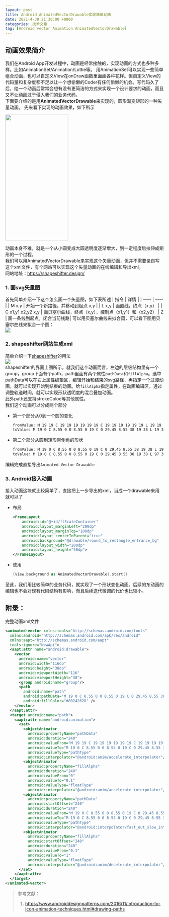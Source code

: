```yaml
---
layout: post
title: Android AnimatedVectorDrawable实现简单动画
date: 2021-4-30 21:30:00 +0800
categories: 技术文章
tag: [Android vector Animation AnimatedVectorDrawable]
---
```



## 动画效果简介  
我们在Android App开发过程中，动画是经常接触的，实现动画的方式也多种多样。比如AnimationSet/Animation/Lottie等。
用AnimationSet可以实现一些简单组合动画，也可以自定义View在onDraw函数里面画各种花样。但自定义View的代码量和复杂度都不足以让一个想偷懒的Coder有任何偷懒的机会。写代码久了后，给一个动画后常常会想有没有更简洁的方式来实现一个设计要求的动画，而且又不让动画过于侵入我们的业务代码。  
下面要介绍的是用**AnimatedVectorDrawable**来实现的，圆形渐变矩形的一种矢量动画。
先来看下实现的动画效果，如下所示  

<img src="https://github.com/hqglichao/hqglichao.github.io/raw/master/styles/gif/vector_anim.gif" height="400" width="200"/>  

动画本身不难，就是一个从小圆变成大圆透明度逐渐增大，到一定程度后拉伸成矩形的一个过程。  
我们可以用AnimatedVectorDrawable来实现这个矢量动画，但并不需要亲自写这个xml文件，有个网站可以实现这个矢量动画的在线编辑和导出xml。  
网站地址：https://shapeshifter.design/  

### 1. 画svg矢量图 
首先简单介绍一下这个怎么画一个矢量图，如下表所述
|  指令                  |  详情  |
|  ----                 | ----  |
|  M x,y                | 开始一个新路径，并移动到起点 x,y |
|  L x,y                | 画直线，终点（x,y） |
|  C x1,y1 x2,y2 x,y    | 画贝塞尔曲线，终点（x,y），控制点（x1,y1）和（x2,y2）
|  Z                    | 画一条线到起点，闭合当前线路| 
可以用贝塞尔曲线来拟合圆，可以看下图用贝塞尔曲线来拟合一个圆：  
<img src="https://github.com/hqglichao/hqglichao.github.io/raw/master/styles/images/svg_round.png"/>  

### 2. shapeshifter网站生成xml
简单介绍一下[shapeshifter](https://shapeshifter.design/)的用法  
<img src="https://github.com/hqglichao/hqglichao.github.io/raw/master/styles/images/shapeshifter.png"/>    
shapeshifter的界面上图所示，就我们这个动画而言，左边的层级结构里有一个group，group下面有个path，path里面有两个属性`pathData`和`fillAlpha`。选中pathData可以在右上属性编辑区，编辑开始和结束的svg路径，再指定一个过渡动画，就可以实现开始到结束的动画。给`fillAlpha`指定属性，在动画编辑区，通过调整轨道时间，就可以实现形状透明度的混合叠加动画。  
此外path还支持strokeColoe等其他属性。  
我们这个动画可以分成两个部分
* 第一个部分从0到一个圆的变化  
    ```bash
    fromValue: M 19 19 C 19 19 19 19 19 19 C 19 19 19 19 19 19 L 19 19 C 19 19 19 19 19 19 C 19 19 19 19 19 19
    toValue: M 19 0 C 8.55 0 0 8.55 0 19 C 0 29.45 8.55 38 19 38 L 19 38 C 29.45 38 38 29.45 38 19 C 38 8.55 29.45 0 19 0
    ```
* 第二个部分从圆到矩形带倒角的形状
    ```bash
    fromValue: M 19 0 C 8.55 0 0 8.55 0 19 C 0 29.45 8.55 38 19 38 L 19 38 C 29.45 38 38 29.45 38 19 C 38 8.55 29.45 0 19 0
    toValue: M 19 0 C 8.55 0 0 8.55 0 19 C 0 29.45 8.55 38 19 38 L 97 38 C 107.45 38 116 29.45 116 19 C 116 8.5 107.45 0 97 0
    ```
编辑完成直接导出`Animated Vector Drawable`

### 3. Android接入动画
接入动画这块就比较简单了，直接把上一步导出的xml，当成一个drawable来用就可以了  
* 布局
    ```xml
    <FrameLayout
        android:id="@+id/flScaleContainer"
        android:layout_marginLeft="200dp"
        android:layout_marginTop="100dp"
        android:layout_centerInParent="true"
        android:background="@drawable/round_to_rectangle_entrance_bg"
        android:layout_width="200dp"
        android:layout_height="50dp">
    </FrameLayout>
    ```
* 使用
    ```kotlin
    (view.background as AnimatedVectorDrawable).start()
    ```
至此，我们用比较简单的业务代码，就实现了一个形状变化动画。后续的东动画的编辑也不会对现有代码结构有影响，而且后续迭代微调的代价也比较小。

## 附录：
完整动画xml文件
```xml
<animated-vector xmlns:tools="http://schemas.android.com/tools"
  xmlns:android="http://schemas.android.com/apk/res/android"
  xmlns:aapt="http://schemas.android.com/aapt"
  tools:ignore="NewApi">
  <aapt:attr name="android:drawable">
    <vector
      android:name="vector"
      android:width="116dp"
      android:height="38dp"
      android:viewportWidth="116"
      android:viewportHeight="38">
      <group android:name="group"/>
      <path
        android:name="path"
        android:pathData="M 19 0 C 8.55 0 0 8.55 0 19 C 0 29.45 8.55 38 19 38 L 19 38 C 29.45 38 38 29.45 38 19 C 38 8.55 29.45 0 19 0"
        android:fillColor="#80242628" />
    </vector>
  </aapt:attr>
  <target android:name="path">
    <aapt:attr name="android:animation">
      <set>
        <objectAnimator
          android:propertyName="pathData"
          android:duration="240"
          android:valueFrom="M 19 19 C 19 19 19 19 19 19 C 19 19 19 19 19 19 L 19 19 C 19 19 19 19 19 19 C 19 19 19 19 19 19"
          android:valueTo="M 19 0 C 8.55 0 0 8.55 0 19 C 0 29.45 8.55 38 19 38 L 19 38 C 29.45 38 38 29.45 38 19 C 38 8.55 29.45 0 19 0"
          android:valueType="pathType"
          android:interpolator="@android:anim/accelerate_interpolator"/>
        <objectAnimator
          android:propertyName="fillAlpha"
          android:duration="240"
          android:valueFrom="0"
          android:valueTo="0.1"
          android:valueType="floatType"
          android:interpolator="@android:anim/accelerate_interpolator"/>
        <objectAnimator
          android:propertyName="pathData"
          android:startOffset="240"
          android:duration="240"
          android:valueFrom="M 19 0 C 8.55 0 0 8.55 0 19 C 0 29.45 8.55 38 19 38 L 19 38 C 29.45 38 38 29.45 38 19 C 38 8.55 29.45 0 19 0"
          android:valueTo="M 19 0 C 8.55 0 0 8.55 0 19 C 0 29.45 8.55 38 19 38 L 97 38 C 107.45 38 116 29.45 116 19 C 116 8.5 107.45 0 97 0"
          android:valueType="pathType"
          android:interpolator="@android:interpolator/fast_out_slow_in"/>
        <objectAnimator
          android:propertyName="fillAlpha"
          android:startOffset="240"
          android:duration="240"
          android:valueFrom="0.1"
          android:valueTo="1"
          android:valueType="floatType"
          android:interpolator="@android:anim/decelerate_interpolator"/>
      </set>
    </aapt:attr>
  </target>
</animated-vector>

```

> 参考文献：  
> 1. https://www.androiddesignpatterns.com/2016/11/introduction-to-icon-animation-techniques.html#drawing-paths